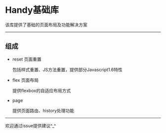 # Handy基础库

该库提供了基础的页面布局及功能解决方案

---

## 组成

* reset 页面重置

    包括样式重置、JS方法重置，提供部分Javascript1.6特性

* flex 页面布局

    提供flexbox的自适应布局方式

* page 

    提供页面路由、history处理功能
    
    
---

欢迎通过issue提供建议^_^